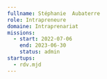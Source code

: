```yaml
---
fullname: Stéphanie  Aubaterre
role: Intrapreneure
domaine: Intraprenariat
missions:
  - start: 2022-07-06
    end: 2023-06-30
    status: admin
startups:
  - rdv.mjd
---
```


